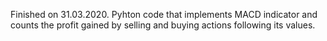 Finished on 31.03.2020. Pyhton code that implements MACD indicator and counts the profit gained by selling and buying actions following its values. 
